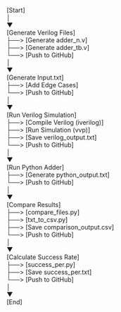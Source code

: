
[Start]  
   │  
   ▼  
[Generate Verilog Files]  
   ├──> [Generate adder_n.v]  
   ├──> [Generate adder_tb.v]  
   └──> [Push to GitHub]  
   │  
   ▼  
[Generate Input.txt]  
   ├──> [Add Edge Cases]  
   └──> [Push to GitHub]  
   │  
   ▼  
[Run Verilog Simulation]  
   ├──> [Compile Verilog (iverilog)]  
   ├──> [Run Simulation (vvp)]  
   ├──> [Save verilog_output.txt]  
   └──> [Push to GitHub]  
   │  
   ▼  
[Run Python Adder]  
   ├──> [Generate python_output.txt]  
   └──> [Push to GitHub]  
   │  
   ▼  
[Compare Results]  
   ├──> [compare_files.py]  
   ├──> [txt_to_csv.py]  
   ├──> [Save comparison_output.csv]  
   └──> [Push to GitHub]  
   │  
   ▼  
[Calculate Success Rate]  
   ├──> [success_per.py]  
   ├──> [Save success_per.txt]  
   └──> [Push to GitHub]  
   │  
   ▼  
[End]  
